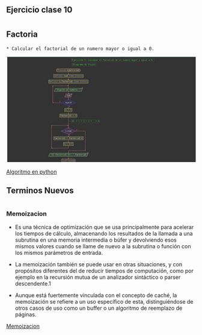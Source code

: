 ## Ejercicio clase 10
#
## Factoria
    * Calcular el factorial de un numero mayor o igual a 0.

![factorial](./img/factorial.jpg)

[Algoritmo en python](./factorial.py)

## Terminos Nuevos
#
### Memoizacion

* Es una técnica de optimización que se usa principalmente para acelerar los tiempos de cálculo, almacenando los resultados de la llamada a una subrutina en una memoria intermedia o búfer y devolviendo esos mismos valores cuando se llame de nuevo a la subrutina o función con los mismos parámetros de entrada.

* La memoización también se puede usar en otras situaciones, y con propósitos diferentes del de reducir tiempos de computación, como por ejemplo en la recursión mutua de un analizador sintáctico o parser descendente.1​

* Aunque está fuertemente vinculada con el concepto de caché, la memoización se refiere a un uso específico de esta, distinguiéndose de otros casos de uso como un buffer o un algoritmo de reemplazo de páginas.

[Memoizacion](https://docs.python.org/es/3/library/functools.html#module-functools)